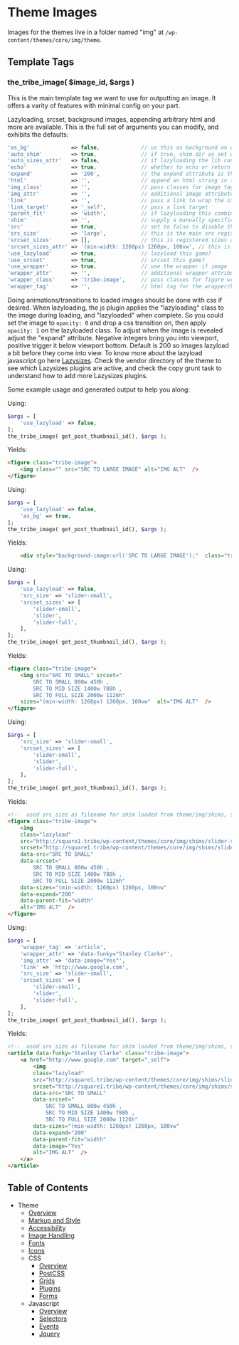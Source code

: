 #  Theme Images

Images for the themes live in a folder named "img" at `/wp-content/themes/core/img/theme`. 

## Template Tags

### the_tribe_image( $image_id, $args )

This is the main template tag we want to use for outputting an image. It offers a varity of features with minimal config on your part.

Lazyloading, srcset, background images, appending arbitrary html and more are available. This is the full set of arguments you can modify, and exhibits the defaults:
```php
'as_bg'             => false,             // us this as background on wrapper?
'auto_shim'         => true,              // if true, shim dir as set will be used, src_size will be used as filename, with png as filetype
'auto_sizes_attr'   => false,             // if lazyloading the lib can auto create sizes attribute.
'echo'              => true,              // whether to echo or return the html
'expand'            => '200',             // the expand attribute is the threshold used by lazysizes. use negative to reveal once in viewport.
'html'              => '',                // append an html string in the wrapper
'img_class'         => '',                // pass classes for image tag. if lazyload is true class "lazyload" is auto added
'img_attr'          => '',                // additional image attributes
'link'              => '',                // pass a link to wrap the image
'link_target'       => '_self',           // pass a link target
'parent_fit'        => 'width',           // if lazyloading this combines with object fit css and the object fit polyfill
'shim'              => '',                // supply a manually specified shim for lazyloading. Will override auto_shim whether true/false.
'src'               => true,              // set to false to disable the src attribute. this is a fallback for non srcset browsers
'src_size'          => 'large',           // this is the main src registered image size
'srcset_sizes'      => [],                // this is registered sizes array for srcset.
'srcset_sizes_attr' => '(min-width: 1260px) 1260px, 100vw', // this is the srcset sizes attribute string used if auto is false.
'use_lazyload'      => true,              // lazyload this game?
'use_srcset'        => true,              // srcset this game?
'use_wrapper'       => true,              // use the wrapper if image
'wrapper_attr'      => '',                // additional wrapper attributes
'wrapper_class'     => 'tribe-image',     // pass classes for figure wrapper. If as_bg is set true gets auto class of "lazyload"
'wrapper_tag'       => '',                // html tag for the wrapper/background image container
```

Doing animations/transitions to loaded images should be done with css if desired. When lazyloading, the js plugin applies the "lazyloading" class to the image during loading, and "lazyloaded" when complete. So you could set the image to `opacity: 0` and drop a css transition on, then apply `opacity: 1` on the lazyloaded class. To adjust when the image is revealed adjust the "expand" attribute. Negative integers bring you into viewport, positive trigger it below viewport bottom. Default is 200 so images lazyload a bit before they come into view. To know more about the lazyload javascript go here [Lazysizes](https://github.com/aFarkas/lazysizes). Check the vendor directory of the theme to see which Lazysizes plugins are active, and check the copy grunt task to understand how to add more Lazysizes plugins. 

Some example usage and generated output to help you along:

Using: 
```php
$args = [
	'use_lazyload' => false,
];
the_tribe_image( get_post_thumbnail_id(), $args );
```
Yields:
```html
<figure class="tribe-image">
	<img class="" src="SRC TO LARGE IMAGE" alt="IMG ALT"  />
</figure>
```
Using: 
```php
$args = [
    'use_lazyload' => false,
    'as_bg' => true,
];
the_tribe_image( get_post_thumbnail_id(), $args );
```
Yields:
```html
	<div style="background-image:url('SRC TO LARGE IMAGE');"  class="tribe-image"></div>
```
Using: 
```php
$args = [
    'use_lazyload' => false,
    'src_size' => 'slider-small',
    'srcset_sizes' => [
        'slider-small',
        'slider',
        'slider-full',
    ],
];
the_tribe_image( get_post_thumbnail_id(), $args );
```
Yields:
```html
<figure class="tribe-image">
	<img src="SRC TO SMALL" srcset="
		SRC TO SMALL 800w 450h ,
        SRC TO MID SIZE 1400w 788h ,
        SRC TO FULL SIZE 2000w 1126h" 
    sizes="(min-width: 1260px) 1260px, 100vw"  alt="IMG ALT"  />
</figure>
```
Using: 
```php
$args = [
    'src_size' => 'slider-small',
    'srcset_sizes' => [
        'slider-small',
        'slider',
        'slider-full',
    ],
];
the_tribe_image( get_post_thumbnail_id(), $args );
```
Yields:
```html
<!--  used src_size as filename for shim loaded from theme/img/shims, shim applied to src and srcset, lazyload uses data atts -->
<figure class="tribe-image">
	<img 
	class="lazyload" 
	src="http://square1.tribe/wp-content/themes/core/img/shims/slider-small.png"  
	srcset="http://square1.tribe/wp-content/themes/core/img/shims/slider-small.png"  
	data-src="SRC TO SMALL"  
	data-srcset="
		SRC TO SMALL 800w 450h ,
        SRC TO MID SIZE 1400w 788h ,
        SRC TO FULL SIZE 2000w 1126h"  
    data-sizes="(min-width: 1260px) 1260px, 100vw"  
    data-expand="200"  
    data-parent-fit="width"  
    alt="IMG ALT"  />
</figure>
```

Using: 
```php
$args = [
	'wrapper_tag' => 'article',
	'wrapper_attr' => 'data-funky="Stanley Clarke"',
	'img_attr' => 'data-image="Yes"',
	'link' => 'http://www.google.com',
    'src_size' => 'slider-small',
    'srcset_sizes' => [
        'slider-small',
        'slider',
        'slider-full',
    ],
];
the_tribe_image( get_post_thumbnail_id(), $args );
```
Yields:
```html
<!--  used src_size as filename for shim loaded from theme/img/shims, shim applied to src and srcset, lazyload uses data atts -->
<article data-funky="Stanley Clarke" class="tribe-image">
	<a href="http://www.google.com" target="_self">
		<img 
		class="lazyload" 
		src="http://square1.tribe/wp-content/themes/core/img/shims/slider-small.png"  
		srcset="http://square1.tribe/wp-content/themes/core/img/shims/slider-small.png"  
		data-src="SRC TO SMALL"  
		data-srcset="
			SRC TO SMALL 800w 450h ,
	        SRC TO MID SIZE 1400w 788h ,
	        SRC TO FULL SIZE 2000w 1126h"  
	    data-sizes="(min-width: 1260px) 1260px, 100vw"  
	    data-expand="200"  
	    data-parent-fit="width" 
	    data-image="Yes"
	    alt="IMG ALT"  />
    </a>
</article>
```

## Table of Contents

* Theme
  * [Overview](/docs/theme/README.md)
  * [Markup and Style](/docs/theme/markup-and-style.md)
  * [Accessibility](/docs/theme/accessibility.md)
  * [Image Handling](/docs/theme/images.md)
  * [Fonts](/docs/theme/fonts.md)
  * [Icons](/docs/theme/icons.md)
  * CSS
    * [Overview](/docs/theme/css/README.md)
    * [PostCSS](/docs/theme/css/postcss.md)
    * [Grids](/docs/theme/css/grids.md)
    * [Plugins](/docs/theme/css/plugins.md)
    * [Forms](/docs/theme/css/forms.md)
  * Javascript
    * [Overview](/docs/theme/js/README.md)
    * [Selectors](/docs/theme/js/selectors.md)
    * [Events](/docs/theme/js/events.md)
    * [Jquery](/docs/theme/js/jquery.md)
